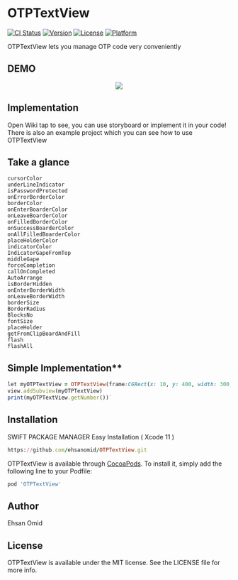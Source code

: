 # OTPTextView

[![CI Status](https://img.shields.io/travis/ehsanomid/OTPTextView.svg?style=flat)](https://travis-ci.org/ehsanomid/OTPTextView)
[![Version](https://img.shields.io/cocoapods/v/OTPTextView.svg?style=flat)](https://cocoapods.org/pods/OTPTextView)
[![License](https://img.shields.io/cocoapods/l/OTPTextView.svg?style=flat)](https://cocoapods.org/pods/OTPTextView)
[![Platform](https://img.shields.io/cocoapods/p/OTPTextView.svg?style=flat)](https://cocoapods.org/pods/OTPTextView)

OTPTextView lets you manage OTP code very conveniently

## DEMO
<p align="center">
    <img src ="https://user-images.githubusercontent.com/35446003/70846345-acf18780-1e6d-11ea-928d-13992a59d968.gif" />
</p>



## Implementation
Open Wiki tap to see, you can use storyboard or implement it in your code! There is also an example project which you can see how to use OTPTextView

## Take a glance
```
cursorColor
underLineIndicator
isPasswordProtected
onErrorBorderColor
borderColor    
onEnterBoarderColor
onLeaveBoarderColor
onFilledBorderColor
onSuccessBoarderColor
onAllFilledBoarderColor
placeHolderColor
indicatorColor
IndicatorGapeFromTop
middleGape
forceCompletion
callOnCompleted
AutoArrange
isBorderHidden
onEnterBorderWidth
onLeaveBorderWidth
borderSize
BorderRadius
BlocksNo
fontSize
placeHolder
getFromClipBoardAndFill
flash
flashAll
```
## Simple Implementation**

```ruby
let myOTPTextView = OTPTextView(frame:CGRect(x: 10, y: 400, width: 300, height: 50)) 
view.addSubview(myOTPTextView)
print(myOTPTextView.getNumber())`
```

## Installation

SWIFT PACKAGE MANAGER
Easy Installation ( Xcode 11 )

```ruby
https://github.com/ehsanomid/OTPTextView.git
```

OTPTextView is available through [CocoaPods](https://cocoapods.org). To install
it, simply add the following line to your Podfile:

```ruby
pod 'OTPTextView'
```

## Author

Ehsan Omid

## License

OTPTextView is available under the MIT license. See the LICENSE file for more info.
